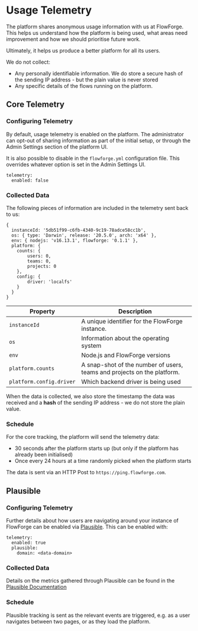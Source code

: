 # Usage Telemetry

The platform shares anonymous usage information with us at FlowForge. This helps
us understand how the platform is being used, what areas need improvement
and how we should prioritise future work.

Ultimately, it helps us produce a better platform for all its users.

We do not collect:
 - Any personally identifiable information. We do store a secure hash of the sending IP address - but the plain value is never stored
 - Any specific details of the flows running on the platform.

## Core Telemetry 

### Configuring Telemetry


By default, usage telemetry is enabled on the platform. The administrator can
opt-out of sharing information as part of the initial setup, or through the Admin
Settings section of the platform UI.

It is also possible to disable in the `flowforge.yml` configuration file. This
overrides whatever option is set in the Admin Settings UI.

```
telemetry:
  enabled: false
```

### Collected Data

The following pieces of information are included in the telemetry sent back to us:

```
{
  instanceId: '5db51f99-c6fb-4340-9c19-78adce58cc1b',
  os: { type: 'Darwin', release: '20.5.0', arch: 'x64' },
  env: { nodejs: 'v16.13.1', flowforge: '0.1.1' },
  platform: {
    counts: {
        users: 0,
        teams: 0,
        projects: 0
    },
    config: {
        driver: 'localfs'
    }
  }
}
```

Property | Description
----|-----
`instanceId` | A unique identifier for the FlowForge instance.
`os` | Information about the operating system
`env` | Node.js and FlowForge versions
`platform.counts` | A snap-shot of the number of users, teams and projects on the platform.
`platform.config.driver` | Which backend driver is being used


When the data is collected, we also store the timestamp the data was received and
a **hash** of the sending IP address - we do not store the plain value.


### Schedule

For the core tracking, the platform will send the telemetry data:
 - 30 seconds after the platform starts up (but only if the platform has already been initialised)
 - Once every 24 hours at a time randomly picked when the platform starts

The data is sent via an HTTP Post to `https://ping.flowforge.com`.

## Plausible

### Configuring Telemetry

Further details about how users are navigating around your instance of FlowForge can be enabled via [Plausible](https://plausible.io/). This can be enabled with:

```
telemetry:
  enabled: true
  plausible:
    domain: <data-domain>
```
### Collected Data

Details on the metrics gathered through Plausible can be found in the [Plausible Documentation](https://plausible.io/docs/metrics-definitions)

### Schedule 

Plausible tracking is sent as the relevant events are triggered, e.g. as a user navigates between two pages, or as they load the platform.